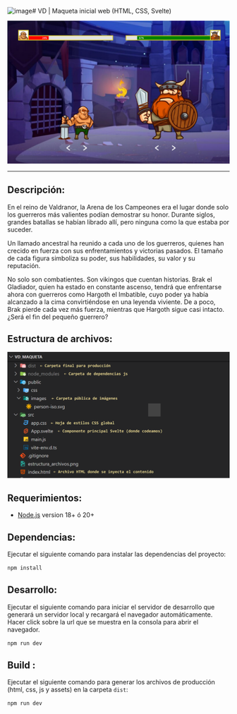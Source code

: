 <img width="638" alt="image" src="https://github.com/user-attachments/assets/e2157dc0-5de1-44c0-a763-49bae09c6107" /># VD | Maqueta inicial web (HTML, CSS, Svelte)

<!-- image .md -->
![VD](Preview.png)

---

## Descripción:
En el reino de Valdranor, la Arena de los Campeones era el lugar donde solo los guerreros más valientes podían demostrar su honor. Durante siglos, grandes batallas se habían librado allí, pero ninguna como la que estaba por suceder.

Un llamado ancestral ha reunido a cada uno de los guerreros, quienes han crecido en fuerza con sus enfrentamientos y victorias pasados. El tamaño de cada figura simboliza su poder, sus habilidades, su valor y su reputación.

No solo son combatientes. Son vikingos que cuentan historias. Brak el Gladiador, quien ha estado en constante ascenso, tendrá que enfrentarse ahora con guerreros como Hargoth el Imbatible, cuyo poder ya había alcanzado a la cima convirtiéndose en una leyenda viviente. De a poco, Brak pierde cada vez más fuerza, mientras que Hargoth sigue casi intacto. ¿Será el fin del pequeño guerrero?

## Estructura de archivos:
![VD](estructura_archivos.png)


## Requerimientos:

- [Node.js](https://nodejs.org/es/) version 18+ ó 20+

## Dependencias:
Ejecutar el siguiente comando para instalar las dependencias del proyecto:
```bash	
npm install
```

## Desarrollo:
Ejecutar el siguiente comando para iniciar el servidor de desarrollo que generará un servidor local y recargará el navegador automáticamente. Hacer click sobre la url que se muestra en la consola para abrir el navegador.

```bash	
npm run dev
```

## Build :
Ejecutar el siguiente comando para generar los archivos de producción (html, css, js y assets) en la carpeta `dist`:
```bash	
npm run dev
```
